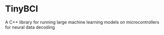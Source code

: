 # TinyBCI
A C++ library for running large machine learning models on microcontrollers for neural data decoding 
